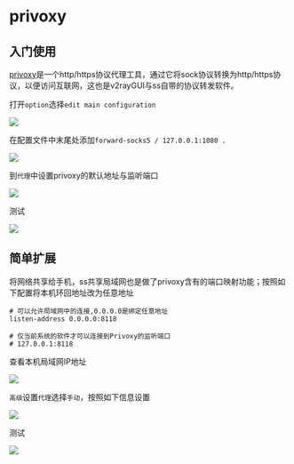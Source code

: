 # privoxy

## 入门使用

[privoxy](https://www.privoxy.org/)是一个http/https协议代理工具，通过它将sock协议转换为http/https协议，以便访问互联网，这也是v2rayGUI与ss自带的协议转发软件。

打开`option`选择`edit main configuration`

![](https://raw.githubusercontent.com/loremwalker/fq-book/master/.gitbook/assets/2018-05-06_200606.png)

在配置文件中末尾处添加`forward-socks5 / 127.0.0.1:1080 .`

![](https://raw.githubusercontent.com/loremwalker/fq-book/master/.gitbook/assets/2018-05-06_200824%20%281%29.png)

到`代理`中设置privoxy的默认地址与监听端口

![](https://raw.githubusercontent.com/loremwalker/fq-book/master/.gitbook/assets/2018-05-06_201359.png)

测试

![](https://raw.githubusercontent.com/loremwalker/fq-book/master/.gitbook/assets/2018-05-06_203158.png)

## 简单扩展

将网络共享给手机，ss共享局域网也是做了privoxy含有的端口映射功能；按照如下配置将本机环回地址改为任意地址

```
# 可以允许局域网中的连接,0.0.0.0是绑定任意地址
listen-address 0.0.0.0:8118

# 仅当前系统的软件才可以连接到Privoxy的监听端口 
# 127.0.0.1:8118
```
查看本机局域网IP地址

![](https://raw.githubusercontent.com/loremwalker/fq-book/master/.gitbook/assets/2018-05-05_032400.png)

`高级`设置`代理`选择`手动`，按照如下信息设置

![](https://raw.githubusercontent.com/loremwalker/fq-book/master/.gitbook/assets/QQ20180507165544.png)

测试

![](https://raw.githubusercontent.com/loremwalker/fq-book/master/.gitbook/assets/QQ20180507165554.png)
